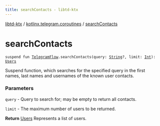 ```yaml
---
title: searchContacts - libtd-ktx
---
```


[libtd-ktx](../index.html) / [kotlinx.telegram.coroutines](index.html) / [searchContacts](./search-contacts.html)

# searchContacts

`suspend fun `[`TelegramFlow`](../kotlinx.telegram.core/-telegram-flow/index.html)`.searchContacts(query: `[`String`](https://kotlinlang.org/api/latest/jvm/stdlib/kotlin/-string/index.html)`?, limit: `[`Int`](https://kotlinlang.org/api/latest/jvm/stdlib/kotlin/-int/index.html)`): `[`Users`](https://tdlibx.github.io/td/docs/org/drinkless/td/libcore/telegram/TdApi/Users.html)

Suspend function, which searches for the specified query in the first names, last names and
usernames of the known user contacts.

### Parameters

`query` - Query to search for; may be empty to return all contacts.

`limit` - The maximum number of users to be returned.

**Return**
[Users](https://tdlibx.github.io/td/docs/org/drinkless/td/libcore/telegram/TdApi/Users.html) Represents a list of users.

